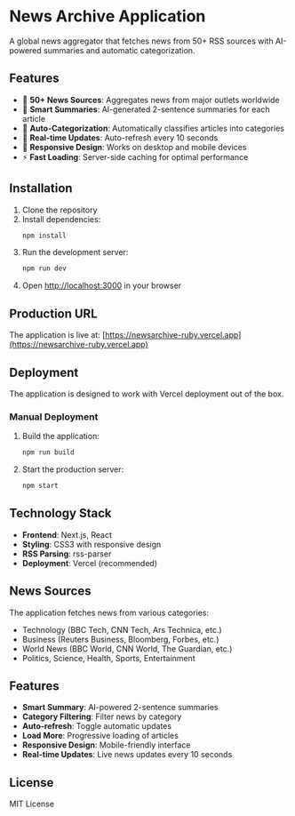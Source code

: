 # News Archive Application

A global news aggregator that fetches news from 50+ RSS sources with AI-powered summaries and automatic categorization.

## Features

- 📰 **50+ News Sources**: Aggregates news from major outlets worldwide
- 🤖 **Smart Summaries**: AI-generated 2-sentence summaries for each article
- 📂 **Auto-Categorization**: Automatically classifies articles into categories
- 🔄 **Real-time Updates**: Auto-refresh every 10 seconds
- 📱 **Responsive Design**: Works on desktop and mobile devices
- ⚡ **Fast Loading**: Server-side caching for optimal performance

## Installation

1. Clone the repository
2. Install dependencies:
   ```bash
   npm install
   ```
3. Run the development server:
   ```bash
   npm run dev
   ```
4. Open [http://localhost:3000](http://localhost:3000) in your browser

## Production URL

The application is live at: [https://newsarchive-ruby.vercel.app](https://newsarchive-ruby.vercel.app)

## Deployment

The application is designed to work with Vercel deployment out of the box.

### Manual Deployment

1. Build the application:
   ```bash
   npm run build
   ```
2. Start the production server:
   ```bash
   npm start
   ```

## Technology Stack

- **Frontend**: Next.js, React
- **Styling**: CSS3 with responsive design
- **RSS Parsing**: rss-parser
- **Deployment**: Vercel (recommended)

## News Sources

The application fetches news from various categories:
- Technology (BBC Tech, CNN Tech, Ars Technica, etc.)
- Business (Reuters Business, Bloomberg, Forbes, etc.)
- World News (BBC World, CNN World, The Guardian, etc.)
- Politics, Science, Health, Sports, Entertainment

## Features

- **Smart Summary**: AI-powered 2-sentence summaries
- **Category Filtering**: Filter news by category
- **Auto-refresh**: Toggle automatic updates
- **Load More**: Progressive loading of articles
- **Responsive Design**: Mobile-friendly interface
- **Real-time Updates**: Live news updates every 10 seconds

## License

MIT License
